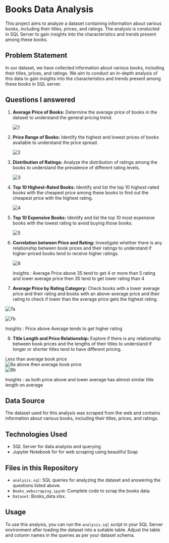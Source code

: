 # Books Data Analysis

This project aims to analyze a dataset containing information about various books, including their titles, prices, and ratings. The analysis is conducted in SQL Server to gain insights into the characteristics and trends present among these books.

## Problem Statement

In our dataset, we have collected information about various books, including their titles, prices, and ratings. We aim to conduct an in-depth analysis of this data to gain insights into the characteristics and trends present among these books in SQL server.

## Questions I answered

1. **Average Price of Books:** Determine the average price of books in the dataset to understand the general pricing trend.

   ![1](https://github.com/alysahab/IPL-Players-and-Teams-Analysis/assets/125446376/50f2f843-f805-4c34-9bf6-28e5e2891b17)

2. **Price Range of Books:** Identify the highest and lowest prices of books available to understand the price spread.

   ![2](https://github.com/alysahab/IPL-Players-and-Teams-Analysis/assets/125446376/6c939c36-6b34-481e-a466-306185adba05)

3. **Distribution of Ratings:** Analyze the distribution of ratings among the books to understand the prevalence of different rating levels.

   ![3](https://github.com/alysahab/IPL-Players-and-Teams-Analysis/assets/125446376/fab93d12-680a-46c0-ad56-f651200089ea)

4. **Top 10 Highest-Rated Books:** Identify and list the top 10 highest-rated books with the cheapest price among these books to find out the cheapest price with the highest rating.

   ![4](https://github.com/alysahab/IPL-Players-and-Teams-Analysis/assets/125446376/88446ce4-6199-4698-a342-43c1877d1402)

5. **Top 10 Expensive Books:** Identify and list the top 10 most expensive books with the lowest rating to avoid buying those books.

    ![5](https://github.com/alysahab/IPL-Players-and-Teams-Analysis/assets/125446376/631baa2b-1491-4494-b345-be1908b33fc8)

6. **Correlation between Price and Rating:** Investigate whether there is any relationship between book prices and their ratings to understand if higher-priced books tend to receive higher ratings.

    ![6](https://github.com/alysahab/IPL-Players-and-Teams-Analysis/assets/125446376/6a1fbcdd-adba-40bc-b451-7d8382423fc4)

   Insights : Average Price above 35 tend to get 4 or more than 5 rating and lower average price then 35 tend to get lower rating than 4

8. **Average Price by Rating Category:** Check books with a lower average price and their rating and books with an above-average price and their rating to check if lower than the average price gets the highest rating.

  ![7a](https://github.com/alysahab/IPL-Players-and-Teams-Analysis/assets/125446376/6a2c877e-ee16-4abf-9726-621de824ba3c)

  ![7b](https://github.com/alysahab/IPL-Players-and-Teams-Analysis/assets/125446376/0ec67a60-ab35-47d9-9e16-3d2064b6ef6f)

Insights : Price above Average tends to get higher rating

8. **Title Length and Price Relationship:** Explore if there is any relationship between book prices and the lengths of their titles to understand if longer or shorter titles tend to have different pricing.

Less than average book price<br>
![8a](https://github.com/alysahab/IPL-Players-and-Teams-Analysis/assets/125446376/5f7d51d8-cc43-42ab-8276-b21fd72f4983)
above then average book price<br>
![8b](https://github.com/alysahab/IPL-Players-and-Teams-Analysis/assets/125446376/39b126fd-6a21-460b-a121-84b9b82361d8)

Insights : as both price above and lower average has almost similar title length on average

## Data Source

The dataset used for this analysis was scraped from the web and contains information about various books, including their titles, prices, and ratings.

## Technologies Used

- SQL Server for data analysis and querying
- Jupyter Notebook for for web scraping using beautiful Soap

## Files in this Repository

- `analysis.sql`: SQL queries for analyzing the dataset and answering the questions listed above.
- `Books_webscraping.ipynb`: Complete code to scrap the books data.
- `Dataset`: Books_data.xlsx.

## Usage

To use this analysis, you can run the `analysis.sql` script in your SQL Server environment after loading the dataset into a suitable table. Adjust the table and column names in the queries as per your dataset schema.
